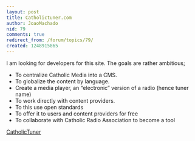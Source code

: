 ```yaml
---
layout: post
title: Catholictuner.com
author: JoaoMachado
nid: 79
comments: true
redirect_from: /forum/topics/79/
created: 1248915865
---
```

<p>I am looking for developers for this site. The goals are rather ambitious;</p>
<ul>
    <li>To centralize Catholic Media into a CMS.</li>
    <li>To globalize the content by language.</li>
    <li>Create a media player, an &ldquo;electronic&rdquo; version of a radio (hence tuner name)</li>
    <li>To work directly with content providers.</li>
    <li>To this use open standards</li>
    <li>To offer it to users and content providers for free</li>
    <li>To collaborate with Catholic Radio Association to become a tool</li>
</ul>
<p><a href="http://www.catholictuner.com/"> CatholicTuner</a></p>
